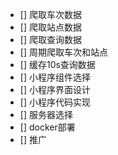 - [] 爬取车次数据
- [] 爬取站点数据
- [] 爬取查询数据
- [] 周期爬取车次和站点
- [] 缓存10s查询数据
- [] 小程序组件选择
- [] 小程序界面设计
- [] 小程序代码实现
- [] 服务器选择
- [] docker部署
- [] 推广